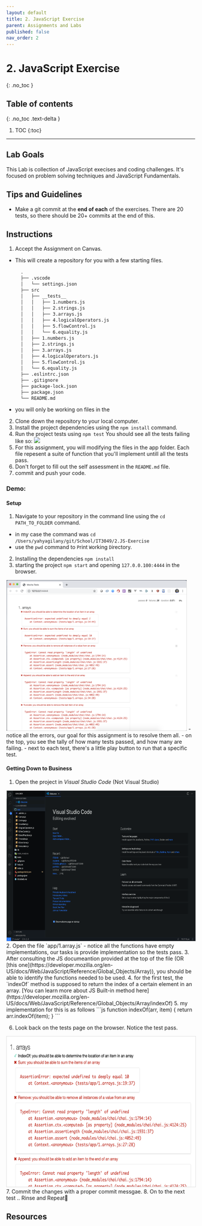 ```yaml
---
layout: default
title: 2. JavaScript Exercise
parent: Assignments and Labs
published: false
nav_order: 2
---
```

# 2. JavaScript Exercise
{: .no_toc }

## Table of contents
{: .no_toc .text-delta }

1. TOC
{:toc}

---

## Lab Goals
This Lab is collection of JavaScript execises and coding challenges. It's focused on problem solving techniques and JavaScript Fundamentals.

## Tips and Guidelines
* Make a git commit at the **end of each** of the exercises. There are 20 tests, so there should be 20+ commits at the end of this.

## Instructions
1. Accept the Assignment on Canvas.
  * This will create a repository for you with a few starting files.
    ```
      .
      ├── .vscode
      │   └── settings.json
      ├── src
      │   ├── __tests__
      │   │   ├── 1.numbers.js
      │   │   ├── 2.strings.js
      │   │   ├── 3.arrays.js
      │   │   ├── 4.logicalOperators.js
      │   │   ├── 5.flowControl.js
      │   │   └── 6.equality.js
      │   ├── 1.numbers.js
      │   ├── 2.strings.js
      │   ├── 3.arrays.js
      │   ├── 4.logicalOperators.js
      │   ├── 5.flowControl.js
      │   └── 6.equality.js
      ├── .eslintrc.json
      ├── .gitignore
      ├── package-lock.json
      ├── package.json
      └── README.md
    ```
  * you will only be working on files in the 
2. Clone down the repository to your local computer.
3. Install the project dependencies using the `npm install` command.
4. Run the project tests using `npm test`
  You should see all the tests failing like so:
  ![](assets/)
6. For this assignment, you will modifying the files in the app folder. Each file repesent a suite of function that you'll implement untill all the tests pass.
7. Don't forget to fill out the self assessment in the `README.md` file.
8. commit and push your code.

### Demo:
#### Setup
1. Navigate to your repository in the command line using the `cd PATH_TO_FOLDER` command.
  - in my case the command was `cd /Users/yahyagilany/git/School/IT3049/2.JS-Exercise`
  - use the `pwd` command to `P`rint `W`orking `D`irectory.
2. Installing the dependencies `npm install`
3. starting the project `npm start` and opening `127.0.0.100:4444` in the browser.
  <img alt="example image" src="assets/browser_failing_tests.png" style="height:400px; border:1px #ddd solid;"/>
  - notice all the errors, our goal for this assignment is to resolve them all.
  - on the top, you see the tally of how many tests passed, and how many are failing.
  - next to each test, there's a little play button to run that a specific test.


#### Getting Down to Business
1. Open the project in *Visual Studio Code* (Not Visual Studio)
  <img alt="example image" src="assets/visualStudioCode.png" style="height:400px; border:1px #ddd solid;"/>
2. Open the file `app/1.array.js`
  - notice all the functions have empty implementations, our tasks is provide implementation so the tests pass.
3. After consulting the JS documeantion provided at the top of the file (OR [this one](https://developer.mozilla.org/en-US/docs/Web/JavaScript/Reference/Global_Objects/Array)), you should be able to identify the functions needed to be used.
4. for the first test, the `indexOf` method is supposed to return the index of a certain element in an array. [You can learn more about JS Built-in method here](https://developer.mozilla.org/en-US/docs/Web/JavaScript/Reference/Global_Objects/Array/indexOf)
5. my implementation for this is as follows
  ```js
    function indexOf(arr, item) {
        return arr.indexOf(item);
    }
  ```

6. Look back on the tests page on the browser. Notice the test pass.
  <img alt="example image" src="assets/passing_test.png" style="height:400px; border:1px #ddd solid;"/>
7. Commit the changes with a proper commit messgae.
8. On to the next test .. Rinse and Repeat🧪

## Resources
